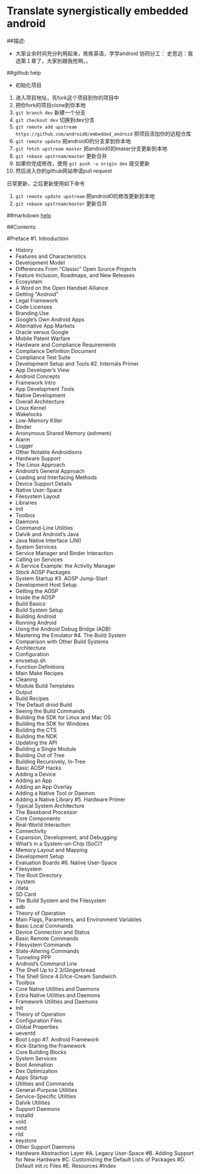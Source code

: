 Translate synergistically embedded android
===========================



##描述:

* 大家业余时间充分利用起来，练练英语，学学android 
协同分工：
史思远：我选第１章了，大家别跟我抢啊。。

##github help

* 初始化项目
1. 进入项目地址，先fork这个项目到你的项目中
2. 把你fork的项目clone到你本地
3. `git branch dev` 新建一个分支
4. `git checkout dev` 切换到dev分支
5. `git remote add upstream https://github.com/android0/embedded_android` 把项目添加你的远程仓库
6. `git remote update` 把android0的分支拿到你本地
7. `git fetch upstream master` 把android0的maser分支更新到本地
8. `git rebase upstream/master` 更新合并
9. 如果你完成修改，使用 `git push -u origin dev` 提交更新
10. 然后进入你的github网站申请pull request

日常更新，之后更新使用如下命令

1. `git remote update upstream`  把android0的修改更新到本地
2. `git rebase upstream/master` 更新合并

##markdown [help](https://help.github.com/articles/markdown-basics/)

##Contents

#Preface
#1. Introduction
* History
* Features and Characteristics
* Development Model
* Differences From “Classic” Open Source Projects 
* Feature Inclusion, Roadmaps, and New Releases
* Ecosystem
* A Word on the Open Handset Alliance
* Getting "Android"
* Legal Framework
* Code Licenses
* Branding Use
* Google’s Own Android Apps 
* Alternative App Markets
* Oracle versus Google
* Mobile Patent Warfare
* Hardware and Compliance Requirements
* Compliance Definition Document
* Compliance Test Suite
* Development Setup and Tools
#2. Internals Primer
* App Developer’s View 
* Android Concepts
* Framework Intro
* App Development Tools
* Native Development
* Overall Architecture
* Linux Kernel
* Wakelocks
* Low-Memory Killer
* Binder
* Anonymous Shared Memory (ashmem)
* Alarm
* Logger
* Other Notable Androidisms
* Hardware Support
* The Linux Approach
* Android’s General Approach 
* Loading and Interfacing Methods
* Device Support Details
* Native User-Space
* Filesystem Layout
* Libraries
* Init
* Toolbox
* Daemons
* Command-Line Utilities
* Dalvik and Android’s Java 
* Java Native Interface (JNI)
* System Services
* Service Manager and Binder Interaction
* Calling on Services
* A Service Example: the Activity Manager
* Stock AOSP Packages
* System Startup
#3. AOSP Jump-Start
* Development Host Setup
* Getting the AOSP
* Inside the AOSP
* Build Basics
* Build System Setup
* Building Android
* Running Android
* Using the Android Debug Bridge (ADB)
* Mastering the Emulator
#4. The Build System
* Comparison with Other Build Systems
* Architecture
* Configuration
* envsetup.sh
* Function Definitions
* Main Make Recipes
* Cleaning
* Module Build Templates
* Output
* Build Recipes
* The Default droid Build
* Seeing the Build Commands
* Building the SDK for Linux and Mac OS
* Building the SDK for Windows
* Building the CTS
* Building the NDK
* Updating the API
* Building a Single Module
* Building Out of Tree
* Building Recursively, In-Tree
* Basic AOSP Hacks
* Adding a Device
* Adding an App
* Adding an App Overlay
* Adding a Native Tool or Daemon
* Adding a Native Library
#5. Hardware Primer
* Typical System Architecture
* The Baseband Processor
* Core Components
* Real-World Interaction
* Connectivity
* Expansion, Development, and Debugging
* What’s in a System-on-Chip (SoC)? 
* Memory Layout and Mapping
* Development Setup
* Evaluation Boards
#6. Native User-Space
* Filesystem
* The Root Directory
* /system
* /data
* SD Card 
* The Build System and the Filesystem
* adb
* Theory of Operation
* Main Flags, Parameters, and Environment Variables
* Basic Local Commands
* Device Connection and Status
* Basic Remote Commands
* Filesystem Commands
* State-Altering Commands
* Tunneling PPP
* Android’s Command Line 
* The Shell Up to 2.3/Gingerbread
* The Shell Since 4.0/Ice-Cream Sandwich
* Toolbox
* Core Native Utilities and Daemons
* Extra Native Utilities and Daemons
* Framework Utilities and Daemons
* Init
* Theory of Operation
* Configuration Files
* Global Properties
* ueventd
* Boot Logo
#7. Android Framework
* Kick-Starting the Framework
* Core Building Blocks
* System Services
* Boot Animation
* Dex Optimization
* Apps Startup
* Utilities and Commands
* General-Purpose Utilities
* Service-Specific Utilities
* Dalvik Utilities
* Support Daemons
* installd
* vold
* netd
* rild
* keystore
* Other Support Daemons
* Hardware Abstraction Layer
#A. Legacy User-Space
#B. Adding Support for New Hardware
#C. Customizing the Default Lists of Packages
#D. Default init.rc Files
#E. Resources
#Index
